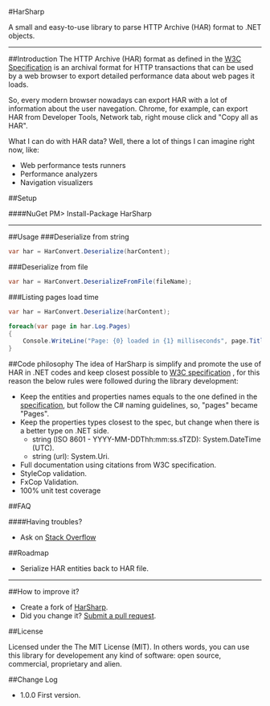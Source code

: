 #HarSharp

A small and easy-to-use library to parse HTTP Archive (HAR) format to .NET objects.

--------

##Introduction
The HTTP Archive (HAR) format as defined in the [W3C Specification](https://dvcs.w3.org/hg/webperf/raw-file/tip/specs/HAR/Overview.html) is an archival format for HTTP transactions that can be used by a web browser to export detailed performance data about web pages it loads.

So, every modern browser nowadays can export HAR with a lot of information about the user navegation. Chrome, for example, can export HAR from Developer Tools, Network tab, right mouse click and "Copy all as HAR".

What I can do with HAR data?
Well, there a lot of things I can imagine right now, like:
- Web performance tests runners
- Performance analyzers
- Navigation visualizers

##Setup

####NuGet
PM> Install-Package HarSharp


--------

##Usage
###Deserialize from string
```csharp
var har = HarConvert.Deserialize(harContent);
```

###Deserialize from file
```csharp
var har = HarConvert.DeserializeFromFile(fileName);
```

###Listing pages load time
```csharp
var har = HarConvert.Deserialize(harContent);

foreach(var page in har.Log.Pages)
{
	Console.WriteLine("Page: {0} loaded in {1} milliseconds", page.Title, page.PageTimings.OnLoad);
}
```

##Code philosophy
The idea of HarSharp is simplify and promote the use of HAR in .NET codes and keep closest possible to [W3C specification](https://dvcs.w3.org/hg/webperf/raw-file/tip/specs/HAR/Overview.html) , for this reason the below rules were followed during the library development:
- Keep the entities and properties names equals to the one defined in the [specification](https://dvcs.w3.org/hg/webperf/raw-file/tip/specs/HAR/Overview.html), but follow the C# naming guidelines, so, "pages" became "Pages".
- Keep the properties types closest to the spec, but change when there is a better type on .NET side.
	- string (ISO 8601 - YYYY-MM-DDThh:mm:ss.sTZD): System.DateTime (UTC).
	- string (url): System.Uri.
- Full documentation using citations from W3C specification.
- StyleCop validation.
- FxCop Validation.
- 100% unit test coverage

##FAQ

####Having troubles? 
 - Ask on [Stack Overflow](http://stackoverflow.com/search?q=HarSharp)

##Roadmap

  - Serialize HAR entities back to HAR file.
 
--------

##How to improve it?
- Create a fork of [HarSharp](https://github.com/giacomelli/HarSharp/fork). 
- Did you change it? [Submit a pull request](https://github.com/giacomelli/HarSharp/pull/new/master).


##License

Licensed under the The MIT License (MIT).
In others words, you can use this library for developement any kind of software: open source, commercial, proprietary and alien.


##Change Log
 - 1.0.0 First version.
